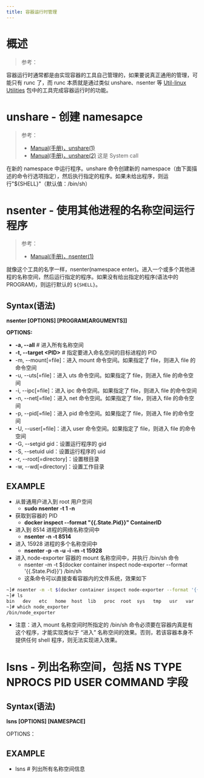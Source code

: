```yaml
---
title: 容器运行时管理
---
```


# 概述

> 参考：

容器运行时通常都是由实现容器的工具自己管理的，如果要说真正通用的管理，可能只有 runc 了，而 runc 本质就是通过类似 unshare、nsenter 等 [Util-linux Utilities](/docs/1.操作系统/Linux%20管理/Util-linux%20Utilities.md) 包中的工具完成容器运行时的功能。

# unshare - 创建 namesapce

> 参考：
>
> - [Manual(手册)，unshare(1)](https://man7.org/linux/man-pages/man1/unshare.1.html)
> - [Manual(手册)，unshare(2)](https://man7.org/linux/man-pages/man2/unshare.2.html) 这是 System call

在新的 namespace 中运行程序。unshare 命令创建新的 namespace（由下面描述的命令行选项指定），然后执行指定的程序。如果未给出程序，则运行"${SHELL}"（默认值：/bin/sh）

# nsenter - 使用其他进程的名称空间运行程序

> 参考：
>
> - [Manual(手册)，nsenter(1)](https://man7.org/linux/man-pages/man1/nsenter.1.html)

就像这个工具的名字一样，nsenter(namespace enter)。进入一个或多个其他进程的名称空间，然后运行指定的程序。如果没有给出指定的程序(语法中的 PROGRAM)，则运行默认的 `${SHELL}`。

## Syntax(语法)

**nsenter \[OPTIONS] \[PROGRAM\[ARGUMENTS]]**

**OPTIONS:**

- **-a, --all** # 进入所有名称空间
- **-t, --target \<PID>** # 指定要进入命名空间的目标进程的 PID
- -m, --mount\[=file]：进入 mount 命令空间。如果指定了 file，则进入 file 的命令空间
- -u, --uts\[=file]：进入 uts 命令空间。如果指定了 file，则进入 file 的命令空间
- -i, --ipc\[=file]：进入 ipc 命令空间。如果指定了 file，则进入 file 的命令空间
- -n, --net\[=file]：进入 net 命令空间。如果指定了 file，则进入 file 的命令空间
- -p, --pid\[=file]：进入 pid 命令空间。如果指定了 file，则进入 file 的命令空间
- -U, --user\[=file]：进入 user 命令空间。如果指定了 file，则进入 file 的命令空间
- -G, --setgid gid：设置运行程序的 gid
- -S, --setuid uid：设置运行程序的 uid
- -r, --root\[=directory]：设置根目录
- -w, --wd\[=directory]：设置工作目录

## EXAMPLE

- 从普通用户进入到 root 用户空间
  - **sudo nsenter -t 1 -n**
- 获取到容器的 PID
  - **docker inspect --format "{{.State.Pid}}" ContainerID**
- 进入到 8514 进程的网络名称空间中
  - **nsenter -n -t 8514**
- 进入 15928 进程的多个名称空间中
  - **nsenter -p -n -u -i -m -t 15928**
- 进入 node-exporter 容器的 mount 名称空间中，并执行 /bin/sh 命令
  - nsenter -m -t $(docker container inspect node-exporter --format '{{.State.Pid}}') /bin/sh
  - 这条命令可以直接查看容器内的文件系统，效果如下

```bash
~]# nsenter -m -t $(docker container inspect node-exporter --format '{{.State.Pid}}') /bin/sh
~]# ls
bin   dev   etc   home  host  lib   proc  root  sys   tmp   usr   var
~]# which node_exporter
/bin/node_exporter
```

- 注意：进入 mount 名称空间时所指定的 /bin/sh 命令必须要在容器内真是有这个程序，才能实现类似于 “进入” 名称空间的效果。否则，若该容器本身不提供任何 shell 程序，则无法实现进入效果。

# lsns - 列出名称空间，包括 NS TYPE NPROCS PID USER COMMAND 字段

## Syntax(语法)

**lsns \[OPTIONS] \[NAMESPACE]**

OPTIONS：

## EXAMPLE

- lsns # 列出所有名称空间信息
